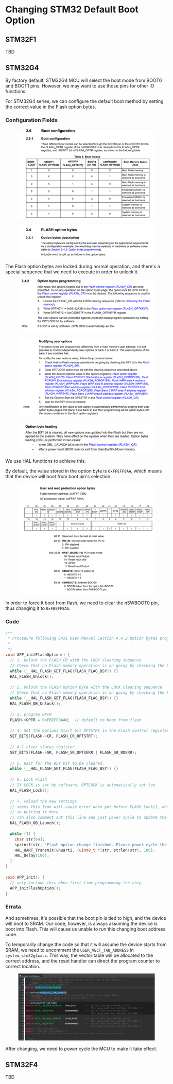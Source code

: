 # Changing STM32 Default Boot Option

## STM32F1

TBD



## STM32G4

By factory default, STM32G4 MCU will select the boot mode from BOOT0 and BOOT1 pins. However, we may want to use those pins for other IO functions.

For STM32G4 series, we can configure the default boot method by setting the correct value in the Flash option bytes.



### Configuration Fields

<figure><img src="../../.gitbook/assets/image (115).png" alt=""><figcaption></figcaption></figure>

<figure><img src="../../.gitbook/assets/image (132).png" alt=""><figcaption></figcaption></figure>

The Flash option bytes are locked during normal operation, and there's a special sequence that we need to execute in order to unlock it.

<figure><img src="../../.gitbook/assets/image (133).png" alt=""><figcaption></figcaption></figure>

<figure><img src="../../.gitbook/assets/image (130).png" alt=""><figcaption></figcaption></figure>

<figure><img src="../../.gitbook/assets/image (111).png" alt=""><figcaption></figcaption></figure>

We use HAL functions to achieve this.



By default, the value stored in the option byte is `0xFFEFF8AA`, which means that the device will boot from boot pin's selection.

<figure><img src="../../.gitbook/assets/image (127).png" alt=""><figcaption></figcaption></figure>

In order to force it boot from flash, we need to clear the nSWBOOT0 pin, thus changing it to `0xFBEFF8AA`.



### Code



```c
/**
 * Procedure following G431 User Manual Section 4.4.2 Option bytes programming
 *
 */
void APP_initFlashOption() {
  // 1. Unlock the FLASH_CR with the LOCK clearing sequence
  // Check that no Flash memory operation is on going by checking the BSY bit in the Flash status register (FLASH_SR).
  while (__HAL_FLASH_GET_FLAG(FLASH_FLAG_BSY)) {}
  HAL_FLASH_Unlock();

  // 2. Unlock the FLASH Option Byte with the LOCK clearing sequence
  // Check that no Flash memory operation is on going by checking the BSY bit in the Flash status register (FLASH_SR).
  while (__HAL_FLASH_GET_FLAG(FLASH_FLAG_BSY)) {}
  HAL_FLASH_OB_Unlock();

  // 3. program OPTR
  FLASH->OPTR = 0xFBEFF8AAU;  // default to boot from flash

  // 4. Set the Options Start bit OPTSTRT in the Flash control register (FLASH_CR).
  SET_BITS(FLASH->CR, FLASH_CR_OPTSTRT);

  // 4.1 clear status register
  SET_BITS(FLASH->SR, FLASH_SR_OPTVERR | FLASH_SR_RDERR);

  // 5. Wait for the BSY bit to be cleared.
  while (__HAL_FLASH_GET_FLAG(FLASH_FLAG_BSY)) {}

  // 6. Lock Flash
  // If LOCK is set by software, OPTLOCK is automatically set too
  HAL_FLASH_Lock();

  // 7. reload the new settings
  // seems this line will cause error when put before FLASH_Lock(), which will then corrupt all Flash settings
  // so putting it here
  // can also comment out this line and just power cycle to update the flash settings
  HAL_FLASH_OB_Launch();

  while (1) {
    char str[64];
    sprintf(str, "Flash option change finished. Please power cycle the device.\n");
    HAL_UART_Transmit(&huart2, (uint8_t *)str, strlen(str), 100);
    HAL_Delay(100);
  }
}

void APP_init() {
  // only include this when first-time programming the chip
  APP_initFlashOption();
}
```



### Errata

And sometimes, it's possible that the boot pin is tied to high, and the device will boot to SRAM. Our code, however, is always assuming the device is boot into Flash. This will cause us unable to run this changing boot address code.

To temporarily change the code so that it will assume the device starts from SRAM, we need to uncomment the `USER_VECT_TAB_ADDRESS` in `system_stm32g4xx.c`. This way, the vector table will be allocated to the correct address, and the reset handler can direct the program counter to correct location.&#x20;

<figure><img src="../../.gitbook/assets/image (141).png" alt=""><figcaption></figcaption></figure>

After changing, we need to power cycle the MCU to make it take effect.&#x20;



## STM32F4

TBD

